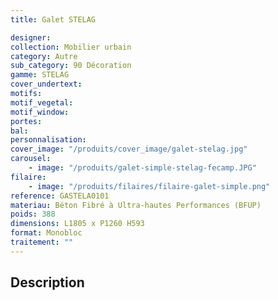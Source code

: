 ```yaml
---
title: Galet STELAG

designer:
collection: Mobilier urbain
category: Autre
sub_category: 90 Décoration
gamme: STELAG
cover_undertext:
motifs:
motif_vegetal:
motif_window:
portes:
bal:
personnalisation:
cover_image: "/produits/cover_image/galet-stelag.jpg"
carousel:
    - image: "/produits/galet-simple-stelag-fecamp.JPG"
filaire:
    - image: "/produits/filaires/filaire-galet-simple.png"
reference: GASTELA0101
materiau: Béton Fibré à Ultra-hautes Performances (BFUP)
poids: 388
dimensions: L1805 x P1260 H593
format: Monobloc
traitement: ""
---
```


## Description
